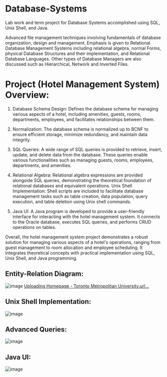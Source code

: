 # Database-Systems

Lab work and term project for Database Systems accomplished using SQL, Unix Shell, and Java.

Advanced file management techniques involving fundamentals of database organization, design and management. Emphasis is given to Relational Database Management Systems including relational algebra, normal Forms, physical Database Structures and their implementation, and Relational Database Languages. Other types of Database Managers are also discussed such as Hierarchical, Network and Inverted Files.

# Project (Hotel Management System) Overview:
1. Database Schema Design: Defines the database schema for managing various aspects of a hotel, including amenities, guests, rooms, departments, employees, and facilitates
relationships between them.

2. Normalization: The database schema is normalized up to BCNF to ensure efficient storage, minimize redundancy, and maintain data integrity.

3. SQL Queries: A wide range of SQL queries is provided to retrieve, insert, update, and delete data from the database. These queries enable various functionalities such as managing guests, rooms, employees, departments, and amenities.

4. Relational Algebra: Relational algebra expressions are provided alongside SQL queries, demonstrating the theoretical foundation of relational databases and equivalent operations. Unix Shell Implementation: Shell scripts are included to facilitate database management tasks such as table creation, data population, query execution, and table deletion using Unix shell commands.

5. Java UI: A Java program is developed to provide a user-friendly interface for interacting with the hotel management system. It connects to the Oracle database, executes SQL queries, and performs CRUD operations on tables.

Overall, the hotel management system project demonstrates a robust solution for managing various aspects of a hotel's operations, ranging from guest management to room allocation and employee scheduling. It integrates theoretical concepts with practical implementation using SQL, Unix Shell, and Java programming.

## Entity-Relation Diagram:
![image](https://github.com/HamzaIqbal22/Database-Systems/assets/81776951/262ea90d-a63c-4af3-b5b1-37b8727d547d)
[Uploading Homepage - Toronto Metropolitan University.url…]()

## Unix Shell Implementation:
![image](https://github.com/HamzaIqbal22/Database-Systems/assets/81776951/0b52afa0-5c4c-4270-8473-b3dee9098260)

## Advanced Queries:
![image](https://github.com/HamzaIqbal22/Database-Systems/assets/81776951/c1b43d28-9fc5-4e2b-a2d0-637eb70631b8)

## Java UI:
![image](https://github.com/HamzaIqbal22/Database-Systems/assets/81776951/45233201-afbc-4409-b02f-605b7d48fd5b)


